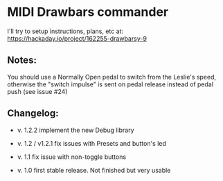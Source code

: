 # MIDI Drawbars commander

I'll try to setup instructions, plans, etc at: https://hackaday.io/project/162255-drawbarsy-9
## Notes:
You should use a Normally Open pedal to switch from the Leslie's speed, otherwise the "switch impulse" is sent on pedal release instead of pedal push (see issue #24)

## Changelog:
- v. 1.2.2 implement the new Debug library

- v. 1.2 / v1.2.1 fix issues with Presets and button's led

- v. 1.1 fix issue with non-toggle buttons

- v. 1.0 first stable release. Not finished but very usable
